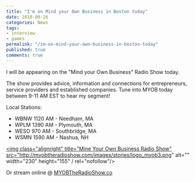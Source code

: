 ```yaml
---
title: "I'm on Mind your Own Business in Boston today"
date: 2010-09-26
categories: News
tags:
- interview
- games
permalink: "/im-on-mind-your-own-business-in-boston-today"
published: true
comments: true
---
```

I will be appearing on the "Mind your Own Business" Radio Show today.
<!--more-->
The show provides advice, information and connections for entrepreneurs, service providers and established companies. Tune into MYOB today between 9-11 AM EST to hear my segment!</p>

Local Stations:
- WBNW 1120 AM - Needham, MA
- WPLM 1390 AM - Plymouth, MA
- WESO 970 AM - Southbridge, MA
- WSMN 1590 AM - Nashua, NH

<a href="http://myobtheradioshow.com/" rel="nofollow"><img class="alignright" title="Mine Your Own Business Radio Show" src="http://myobtheradioshow.com/images/stories/logo_myob3.png" alt="" width="230" height="155" / rel="nofollow"/></a>

Or stream online @ <a href="http://MYOBTheRadioShow.com" rel="nofollow">MYOBTheRadioShow.co</a>